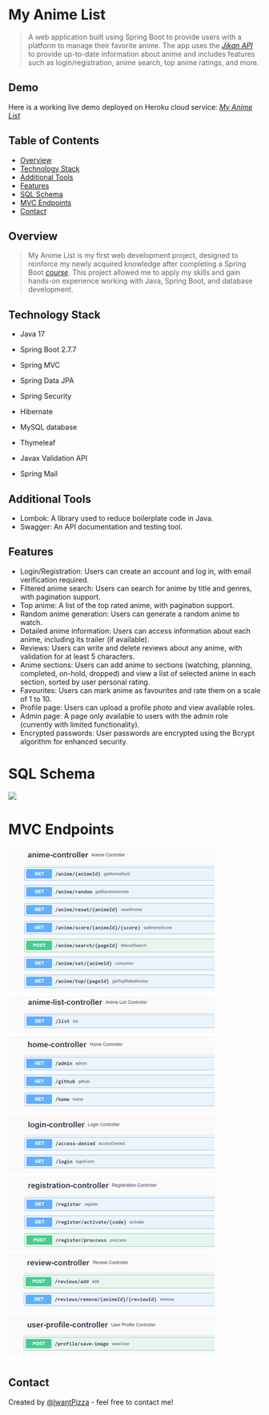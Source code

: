 # My Anime List
> A web application built using Spring Boot to provide users with a platform to manage their favorite anime.
> The app uses the [_Jikan API_](https://docs.api.jikan.moe/) to provide up-to-date information about anime and includes features such as login/registration, anime search, top anime ratings, and more.


## Demo
Here is a working live demo deployed on Heroku cloud service: [_My Anime List_](https://my-anime-listt.herokuapp.com/)


## Table of Contents
* [Overview](#overview)
* [Technology Stack](#technology-stack)
* [Additional Tools](#additional-tools)
* [Features](#features)
* [SQL Schema](#sql-schema)
* [MVC Endpoints](#mvc-endpoints)
* [Contact](#contact)


## Overview
> My Anime List is my first web development project, designed to reinforce my newly acquired knowledge after completing a Spring Boot [_course_](https://www.udemy.com/certificate/UC-f22b858d-784d-436d-be89-1c1ae1fc5835/).
> This project allowed me to apply my skills and gain hands-on experience working with Java, Spring Boot, and database development.


## Technology Stack
- Java 17

- Spring Boot 2.7.7
- Spring MVC
- Spring Data JPA
- Spring Security

- Hibernate
- MySQL database
- Thymeleaf

- Javax Validation API
- Spring Mail

## Additional Tools
- Lombok: A library used to reduce boilerplate code in Java.
- Swagger: An API documentation and testing tool.


## Features
- Login/Registration: Users can create an account and log in, with email verification required.
- Filtered anime search: Users can search for anime by title and genres, with pagination support.
- Top anime: A list of the top rated anime, with pagination support.
- Random anime generation: Users can generate a random anime to watch.
- Detailed anime information: Users can access information about each anime, including its trailer (if available).
- Reviews: Users can write and delete reviews about any anime, with validation for at least 5 characters.
- Anime sections: Users can add anime to sections (watching, planning, completed, on-hold, dropped) and view a list of selected anime in each section, sorted by user personal rating.
- Favourites: Users can mark anime as favourites and rate them on a scale of 1 to 10.
- Profile page: Users can upload a profile photo and view available roles.
- Admin page: A page only available to users with the admin role (currently with limited functionality).
- Encrypted passwords: User passwords are encrypted using the Bcrypt algorithm for enhanced security.


# SQL Schema
![](https://github.com/lwantPizza/my-anime-list/blob/main/images/sql-schema1.png?raw=true)


# MVC Endpoints
![](https://github.com/lwantPizza/my-anime-list/blob/main/images/mvc-endpoints.png?raw=true)


## Contact
Created by [@lwantPizza](https://t.me/lwantPizza) - feel free to contact me!
